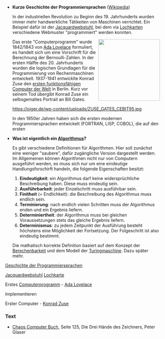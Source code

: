 * **Kurze Geschichte der Programmiersprachen** ([Wikipedia](https://de.wikipedia.org/wiki/Geschichte_der_Programmiersprachen))

    In der industriellen Revolution zu Beginn des 19. Jahrhunderts wurden immer mehr handwerkliche Tätikeiten von Maschinen verrichtet. Ein Beispiel dafür ist der [Jacquardwebstuhl](https://de.wikipedia.org/wiki/Jacquardwebstuhl), bei dem via [Lochkarten](https://de.wikipedia.org/wiki/Lochkarte) verschiedene Webmuster "programmiert" werden konnten.

    [<img src="https://oiger.de/wp-content/uploads/ZUSE_GATES_CEBIT95.jpg" width="200" align="right" >](https://de.wikipedia.org/wiki/Konrad_Zuse#Z3_–_der_erste_funktionsfähige_Computer_der_Welt)
   
   Das erste "Computerprogramm" wurde 1842/1843 von [Ada Lovelace](https://de.wikipedia.org/wiki/Ada_Lovelace) formuliert, es handelt sich um eine Vorschrift für die Berechnung der Bernoulli-Zahlen.
    In der ersten Hälfte des 20. Jahrhunderts wurden die logischen Grundlagen für die Programmierung von Rechenmaschinen entwickelt. 1937-1941 entwicklte Konrad Zuse den [ersten funktionsfähigen Computer der Welt](https://de.wikipedia.org/wiki/Konrad_Zuse#Z3_–_der_erste_funktionsfähige_Computer_der_Welt) in Berlin. Kurz vor seinem Tod übergibt Konrad Zuse ein selbsgemaltes Portrait an Bill Gates.
    
    https://oiger.de/wp-content/uploads/ZUSE_GATES_CEBIT95.jpg
    
    In den 1950er Jahren haben sich die ersten modernen Programmiersprachen entwickelt (FORTRAN, LISP, COBOL), die auf den ersten 

* **Was ist eigentlich ein [Algorithmus](https://de.wikipedia.org/wiki/Algorithmus)?**

    Es gibt verschiedene Definitionen für Algorithmen. Hier soll zunächst eine weniger "saubere", dafür zugängliche Version dargestellt werden. Im Allgemeinen können Algorithmen nicht nur von Computern ausgeführt werden, es muss sich nur um eine eindeutige Handlungsforschirft handeln, die folgende Eigenschaften besitzt:

    1. **Eindeutigkeit**: ein Algorithmus darf keine widersprüchliche Beschreibung haben. Diese muss eindeutig sein.
    2. **Ausführbarkeit**: jeder Einzelschritt muss ausführbar sein.
    3. **Finitheit** (= Endlichkeit): die Beschreibung des Algorithmus muss endlich sein.
    4. **Terminierung**: nach endlich vielen Schritten muss der Algorithmus enden und ein Ergebnis liefern.
    5. **Determiniertheit**: der Algorithmus muss bei gleichen Voraussetzungen stets das gleiche Ergebnis liefern.
    6. **Determinismus**: zu jedem Zeitpunkt der Ausführung besteht höchstens eine Möglichkeit der Fortsetzung. Der Folgeschritt ist also eindeutig bestimmt.


    Die mathatisch korrekte Definition basiert auf dem Konzept der [Berechenbarkeit](https://de.wikipedia.org/wiki/Berechenbarkeit) und dem Modell der [Turingmaschine](https://de.wikipedia.org/wiki/Turingmaschine). Dazu später mehr.

[Geschichte der Programmiersprachen](https://de.wikipedia.org/wiki/Geschichte_der_Programmiersprachen)

[Jacquardwebstuhl](https://de.wikipedia.org/wiki/Jacquardwebstuhl)
[Lochkarte](https://de.wikipedia.org/wiki/Lochkarte)

Erstes [Computerprogramm](https://de.wikipedia.org/wiki/Computerprogramm) - [Ada Lovelace](https://de.wikipedia.org/wiki/Ada_Lovelace)

Implementieren

Erster Computer - [Konrad Zuse](https://de.wikipedia.org/wiki/Konrad_Zuse)


### Text

* [Chaos Computer Buch](https://monoskop.org/images/b/ba/Wieckmann,_Jürgen_%28ed.%29_-_Das_Chaos_Computer_Buch._Hacking_made_in_Germany_%28German%29.pdf), Seite 125, Die Drei Hände des Zeichners, Peter Glaser


